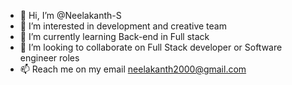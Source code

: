 - 👋 Hi, I’m @Neelakanth-S
- 👀 I’m interested in development and creative team
- 🌱 I’m currently learning Back-end in Full stack
- 💞️ I’m looking to collaborate on  Full Stack developer or Software engineer roles
- 📫  Reach me on my email neelakanth2000@gmail.com

<!---
Neelakanth-S/Neelakanth-S is a ✨ special ✨ repository because its `README.md` (this file) appears on your GitHub profile.
You can click the Preview link to take a look at your changes.
--->
